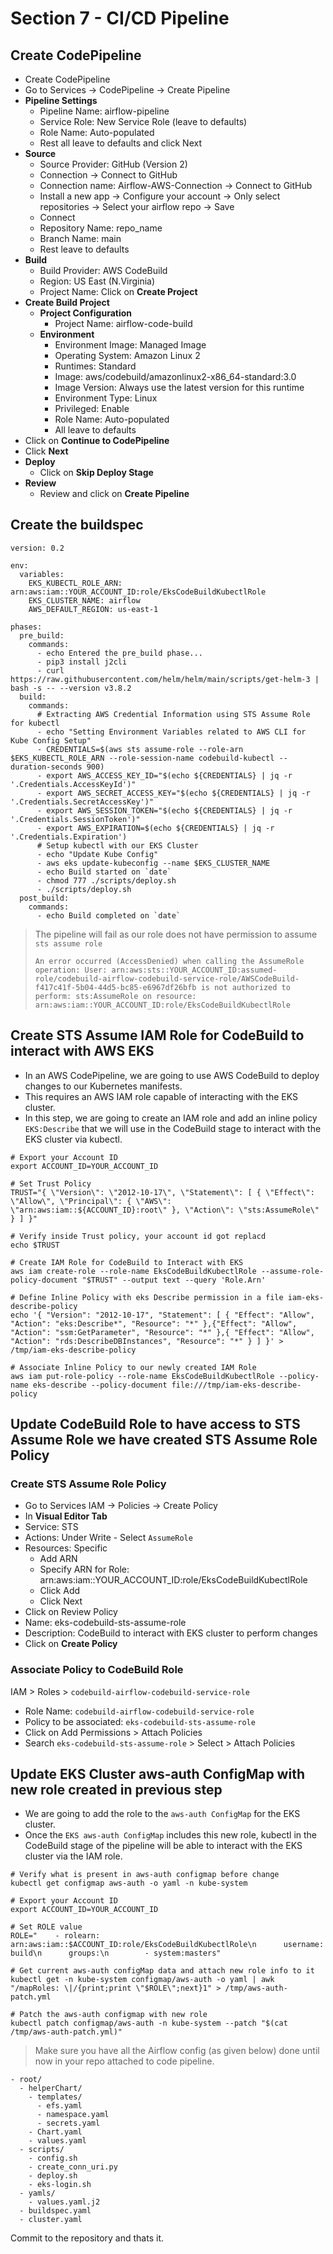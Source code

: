 # Section 7 - CI/CD Pipeline

## Create CodePipeline
- Create CodePipeline
- Go to Services -> CodePipeline -> Create Pipeline
- **Pipeline Settings**
  - Pipeline Name: airflow-pipeline
  - Service Role: New Service Role (leave to defaults)
  - Role Name: Auto-populated
  - Rest all leave to defaults and click Next
- **Source**
  - Source Provider: GitHub (Version 2)
  - Connection -> Connect to GitHub
  - Connection name: Airflow-AWS-Connection -> Connect to GitHub
  - Install a new app -> Configure your account -> Only select repositories -> Select your airflow repo -> Save
  - Connect
  - Repository Name: repo_name
  - Branch Name: main
  - Rest leave to defaults
- **Build**
  - Build Provider:  AWS CodeBuild
  - Region: US East (N.Virginia)  
  - Project Name:  Click on **Create Project**
- **Create Build Project**
  - **Project Configuration**
    - Project Name: airflow-code-build
  - **Environment**
    - Environment Image: Managed Image
    - Operating System: Amazon Linux 2
    - Runtimes: Standard
    - Image: aws/codebuild/amazonlinux2-x86_64-standard:3.0
    - Image Version: Always use the latest version for this runtime
    - Environment Type: Linux
    - Privileged: Enable
    - Role Name: Auto-populated
    - All leave to defaults 
- Click on **Continue to CodePipeline**
- Click **Next**
- **Deploy**
  - Click on **Skip Deploy Stage**
- **Review**
  - Review and click on **Create Pipeline**

## Create the buildspec 
```
version: 0.2

env:
  variables:
    EKS_KUBECTL_ROLE_ARN: arn:aws:iam::YOUR_ACCOUNT_ID:role/EksCodeBuildKubectlRole
    EKS_CLUSTER_NAME: airflow
    AWS_DEFAULT_REGION: us-east-1

phases:
  pre_build:
    commands:
      - echo Entered the pre_build phase...
      - pip3 install j2cli
      - curl https://raw.githubusercontent.com/helm/helm/main/scripts/get-helm-3 | bash -s -- --version v3.8.2
  build:
    commands:
      # Extracting AWS Credential Information using STS Assume Role for kubectl
      - echo "Setting Environment Variables related to AWS CLI for Kube Config Setup"          
      - CREDENTIALS=$(aws sts assume-role --role-arn $EKS_KUBECTL_ROLE_ARN --role-session-name codebuild-kubectl --duration-seconds 900)
      - export AWS_ACCESS_KEY_ID="$(echo ${CREDENTIALS} | jq -r '.Credentials.AccessKeyId')"
      - export AWS_SECRET_ACCESS_KEY="$(echo ${CREDENTIALS} | jq -r '.Credentials.SecretAccessKey')"
      - export AWS_SESSION_TOKEN="$(echo ${CREDENTIALS} | jq -r '.Credentials.SessionToken')"
      - export AWS_EXPIRATION=$(echo ${CREDENTIALS} | jq -r '.Credentials.Expiration')
      # Setup kubectl with our EKS Cluster              
      - echo "Update Kube Config"      
      - aws eks update-kubeconfig --name $EKS_CLUSTER_NAME
      - echo Build started on `date`
      - chmod 777 ./scripts/deploy.sh
      - ./scripts/deploy.sh
  post_build:
    commands:
      - echo Build completed on `date`
```

> The pipeline will fail as our role does not have permission to assume `sts assume role`
>
>`An error occurred (AccessDenied) when calling the AssumeRole operation: User: arn:aws:sts::YOUR_ACCOUNT_ID:assumed-role/codebuild-airflow-codebuild-service-role/AWSCodeBuild-f417c41f-5b04-44d5-bc85-e6967df26bfb is not authorized to perform: sts:AssumeRole on resource: arn:aws:iam::YOUR_ACCOUNT_ID:role/EksCodeBuildKubectlRole`
## Create STS Assume IAM Role for CodeBuild to interact with AWS EKS
- In an AWS CodePipeline, we are going to use AWS CodeBuild to deploy changes to our Kubernetes manifests. 
- This requires an AWS IAM role capable of interacting with the EKS cluster.
- In this step, we are going to create an IAM role and add an inline policy `EKS:Describe` that we will use in the CodeBuild stage to interact with the EKS cluster via kubectl.
```
# Export your Account ID
export ACCOUNT_ID=YOUR_ACCOUNT_ID

# Set Trust Policy
TRUST="{ \"Version\": \"2012-10-17\", \"Statement\": [ { \"Effect\": \"Allow\", \"Principal\": { \"AWS\": \"arn:aws:iam::${ACCOUNT_ID}:root\" }, \"Action\": \"sts:AssumeRole\" } ] }"

# Verify inside Trust policy, your account id got replacd
echo $TRUST

# Create IAM Role for CodeBuild to Interact with EKS
aws iam create-role --role-name EksCodeBuildKubectlRole --assume-role-policy-document "$TRUST" --output text --query 'Role.Arn'

# Define Inline Policy with eks Describe permission in a file iam-eks-describe-policy
echo '{ "Version": "2012-10-17", "Statement": [ { "Effect": "Allow", "Action": "eks:Describe*", "Resource": "*" },{"Effect": "Allow", "Action": "ssm:GetParameter", "Resource": "*" },{ "Effect": "Allow", "Action": "rds:DescribeDBInstances", "Resource": "*" } ] }' > /tmp/iam-eks-describe-policy

# Associate Inline Policy to our newly created IAM Role
aws iam put-role-policy --role-name EksCodeBuildKubectlRole --policy-name eks-describe --policy-document file:///tmp/iam-eks-describe-policy
```

## Update CodeBuild Role to have access to STS Assume Role we have created STS Assume Role Policy
### Create STS Assume Role Policy
- Go to Services IAM -> Policies -> Create Policy
- In **Visual Editor Tab**
- Service: STS
- Actions: Under Write - Select `AssumeRole`
- Resources: Specific
  - Add ARN
  - Specify ARN for Role: arn:aws:iam::YOUR_ACCOUNT_ID:role/EksCodeBuildKubectlRole
  - Click Add
  - Click Next
- Click on Review Policy  
- Name: eks-codebuild-sts-assume-role
- Description: CodeBuild to interact with EKS cluster to perform changes
- Click on **Create Policy**

### Associate Policy to CodeBuild Role
IAM > Roles > `codebuild-airflow-codebuild-service-role`
- Role Name: `codebuild-airflow-codebuild-service-role`
- Policy to be associated:  `eks-codebuild-sts-assume-role`
- Click on Add Permissions > Attach Policies
- Search `eks-codebuild-sts-assume-role` > Select > Attach Policies

## Update EKS Cluster aws-auth ConfigMap with new role created in previous step
- We are going to add the role to the `aws-auth ConfigMap` for the EKS cluster.
- Once the `EKS aws-auth ConfigMap` includes this new role, kubectl in the CodeBuild stage of the pipeline will be able to interact with the EKS cluster via the IAM role.
```
# Verify what is present in aws-auth configmap before change
kubectl get configmap aws-auth -o yaml -n kube-system

# Export your Account ID
export ACCOUNT_ID=YOUR_ACCOUNT_ID

# Set ROLE value
ROLE="    - rolearn: arn:aws:iam::$ACCOUNT_ID:role/EksCodeBuildKubectlRole\n      username: build\n      groups:\n        - system:masters"

# Get current aws-auth configMap data and attach new role info to it
kubectl get -n kube-system configmap/aws-auth -o yaml | awk "/mapRoles: \|/{print;print \"$ROLE\";next}1" > /tmp/aws-auth-patch.yml

# Patch the aws-auth configmap with new role
kubectl patch configmap/aws-auth -n kube-system --patch "$(cat /tmp/aws-auth-patch.yml)"
```

> Make sure you have all the Airflow config (as given below) done until now in your repo attached to code pipeline.
> 
```
- root/
  - helperChart/
    - templates/
      - efs.yaml
      - namespace.yaml
      - secrets.yaml
    - Chart.yaml
    - values.yaml
  - scripts/
    - config.sh
    - create_conn_uri.py
    - deploy.sh
    - eks-login.sh
  - yamls/
    - values.yaml.j2
  - buildspec.yaml
  - cluster.yaml
```
Commit to the repository and thats it.
